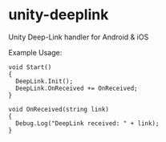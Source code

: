 # unity-deeplink
Unity Deep-Link handler for Android &amp; iOS

Example Usage:
```
void Start()
{
  DeepLink.Init();
  DeepLink.OnReceived += OnReceived;
}

void OnReceived(string link)
{
  Debug.Log("DeepLink received: " + link);
}
```
